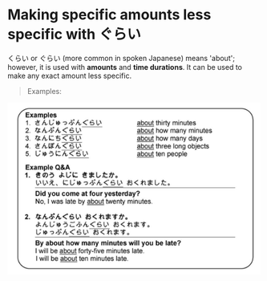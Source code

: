 # Making specific amounts less specific with ぐらい

くらい or ぐらい (more common in spoken Japanese) means 'about'; however, it is used with **amounts** and **time durations**. It can be used to make any exact amount less specific.

> Examples:

![ぐらい-ex](../../../assets/images/examples/ぐらい-ex.png)